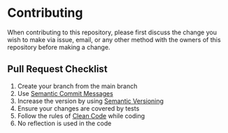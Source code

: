 # Contributing

When contributing to this repository, please first discuss the change you wish to make via issue, email, or any other method with the owners of this repository before making a change.

## Pull Request Checklist
1) Create your branch from the main branch
2) Use [Semantic Commit Messages](https://gist.github.com/joshbuchea/6f47e86d2510bce28f8e7f42ae84c716)
3) Increase the version by using [Semantic Versioning](https://semver.org)
4) Ensure your changes are covered by tests
5) Follow the rules of [Clean Code](https://gist.github.com/wojteklu/73c6914cc446146b8b533c0988cf8d29) while coding
6) No reflection is used in the code

